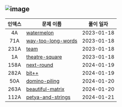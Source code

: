 <!-- Code Forces -->
![image](https://user-images.githubusercontent.com/49322948/159158565-ded8dc03-6676-496d-8496-1f9d05f3fb58.png) 
---
| 인덱스 | 문제 이름 | 풀이 일자 |
|:-:|-|-|
| 4A | [watermelon](./problems/watermelon) | 2023-01-18 |
| 71A | [way-too-long-words](./problems/way-too-long-words)| 2023-01-18 |
| 231A | [team](./problems/team/) | 2023-01-18|
| 1A | [theatre-square](./problems/theatre-square/) | 2023-01-18 |
| 158A | [next-round](./problems/next-round) | 2024-01-19 | 
| 282A | [bit++](./problems/bit++) | 2024-01-19 | 
| 50A | [domino-piling](./problems/domino-piling) | 2024-01-20 | 
| 263A | [beautiful-matrix](./problems/beautiful-matrix) | 2024-01-20 | 
| 112A | [petya-and-strings](./problems/petya-and-strings) | 2024-01-21 | 
